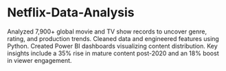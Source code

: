 # Netflix-Data-Analysis
Analyzed 7,900+ global movie and TV show records to uncover genre, rating, and production trends. Cleaned data and engineered features using Python. Created Power BI dashboards visualizing content distribution. Key insights include a 35% rise in mature content post-2020 and an 18% boost in viewer engagement.
